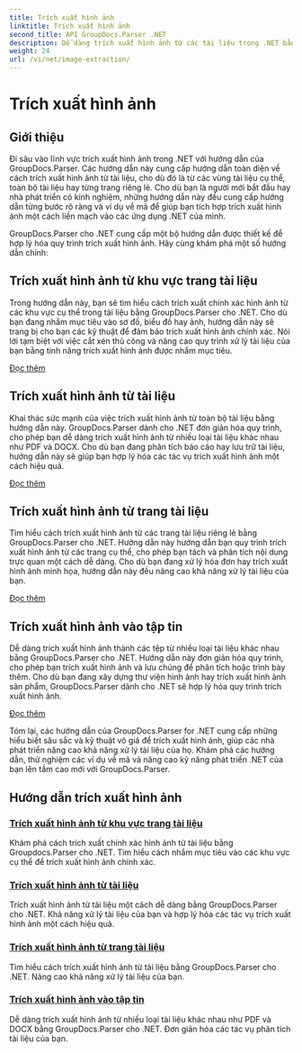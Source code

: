 ```yaml
---
title: Trích xuất hình ảnh
linktitle: Trích xuất hình ảnh
second_title: API GroupDocs.Parser .NET
description: Dễ dàng trích xuất hình ảnh từ các tài liệu trong .NET bằng GroupDocs.Parser. Nâng cao khả năng xử lý tài liệu của bạn bằng các kỹ thuật trích xuất hình ảnh chính xác.
weight: 24
url: /vi/net/image-extraction/
---
```


# Trích xuất hình ảnh

## Giới thiệu

Đi sâu vào lĩnh vực trích xuất hình ảnh trong .NET với hướng dẫn của GroupDocs.Parser. Các hướng dẫn này cung cấp hướng dẫn toàn diện về cách trích xuất hình ảnh từ tài liệu, cho dù đó là từ các vùng tài liệu cụ thể, toàn bộ tài liệu hay từng trang riêng lẻ. Cho dù bạn là người mới bắt đầu hay nhà phát triển có kinh nghiệm, những hướng dẫn này đều cung cấp hướng dẫn từng bước rõ ràng và ví dụ về mã để giúp bạn tích hợp trích xuất hình ảnh một cách liền mạch vào các ứng dụng .NET của mình.

GroupDocs.Parser cho .NET cung cấp một bộ hướng dẫn được thiết kế để hợp lý hóa quy trình trích xuất hình ảnh. Hãy cùng khám phá một số hướng dẫn chính:

## Trích xuất hình ảnh từ khu vực trang tài liệu
Trong hướng dẫn này, bạn sẽ tìm hiểu cách trích xuất chính xác hình ảnh từ các khu vực cụ thể trong tài liệu bằng GroupDocs.Parser cho .NET. Cho dù bạn đang nhắm mục tiêu vào sơ đồ, biểu đồ hay ảnh, hướng dẫn này sẽ trang bị cho bạn các kỹ thuật để đảm bảo trích xuất hình ảnh chính xác. Nói lời tạm biệt với việc cắt xén thủ công và nâng cao quy trình xử lý tài liệu của bạn bằng tính năng trích xuất hình ảnh được nhắm mục tiêu.

[Đọc thêm](./extract-images-from-document-page-area/)

## Trích xuất hình ảnh từ tài liệu
Khai thác sức mạnh của việc trích xuất hình ảnh từ toàn bộ tài liệu bằng hướng dẫn này. GroupDocs.Parser dành cho .NET đơn giản hóa quy trình, cho phép bạn dễ dàng trích xuất hình ảnh từ nhiều loại tài liệu khác nhau như PDF và DOCX. Cho dù bạn đang phân tích báo cáo hay lưu trữ tài liệu, hướng dẫn này sẽ giúp bạn hợp lý hóa các tác vụ trích xuất hình ảnh một cách hiệu quả.

[Đọc thêm](./extract-images-from-document/)

## Trích xuất hình ảnh từ trang tài liệu
Tìm hiểu cách trích xuất hình ảnh từ các trang tài liệu riêng lẻ bằng GroupDocs.Parser cho .NET. Hướng dẫn này hướng dẫn bạn quy trình trích xuất hình ảnh từ các trang cụ thể, cho phép bạn tách và phân tích nội dung trực quan một cách dễ dàng. Cho dù bạn đang xử lý hóa đơn hay trích xuất hình ảnh minh họa, hướng dẫn này đều nâng cao khả năng xử lý tài liệu của bạn.

[Đọc thêm](./extract-images-from-document-page/)

## Trích xuất hình ảnh vào tập tin
Dễ dàng trích xuất hình ảnh thành các tệp từ nhiều loại tài liệu khác nhau bằng GroupDocs.Parser cho .NET. Hướng dẫn này đơn giản hóa quy trình, cho phép bạn trích xuất hình ảnh và lưu chúng để phân tích hoặc trình bày thêm. Cho dù bạn đang xây dựng thư viện hình ảnh hay trích xuất hình ảnh sản phẩm, GroupDocs.Parser dành cho .NET sẽ hợp lý hóa quy trình trích xuất hình ảnh.

[Đọc thêm](./extract-images-to-files/)

Tóm lại, các hướng dẫn của GroupDocs.Parser for .NET cung cấp những hiểu biết sâu sắc và kỹ thuật vô giá để trích xuất hình ảnh, giúp các nhà phát triển nâng cao khả năng xử lý tài liệu của họ. Khám phá các hướng dẫn, thử nghiệm các ví dụ về mã và nâng cao kỹ năng phát triển .NET của bạn lên tầm cao mới với GroupDocs.Parser.
## Hướng dẫn trích xuất hình ảnh
### [Trích xuất hình ảnh từ khu vực trang tài liệu](./extract-images-from-document-page-area/)
Khám phá cách trích xuất chính xác hình ảnh từ tài liệu bằng Groupdocs.Parser cho .NET. Tìm hiểu cách nhắm mục tiêu vào các khu vực cụ thể để trích xuất hình ảnh chính xác.
### [Trích xuất hình ảnh từ tài liệu](./extract-images-from-document/)
Trích xuất hình ảnh từ tài liệu một cách dễ dàng bằng GroupDocs.Parser cho .NET. Khả năng xử lý tài liệu của bạn và hợp lý hóa các tác vụ trích xuất hình ảnh một cách hiệu quả.
### [Trích xuất hình ảnh từ trang tài liệu](./extract-images-from-document-page/)
Tìm hiểu cách trích xuất hình ảnh từ tài liệu bằng GroupDocs.Parser cho .NET. Nâng cao khả năng xử lý tài liệu của bạn.
### [Trích xuất hình ảnh vào tập tin](./extract-images-to-files/)
Dễ dàng trích xuất hình ảnh từ nhiều loại tài liệu khác nhau như PDF và DOCX bằng GroupDocs.Parser cho .NET. Đơn giản hóa các tác vụ phân tích tài liệu của bạn.